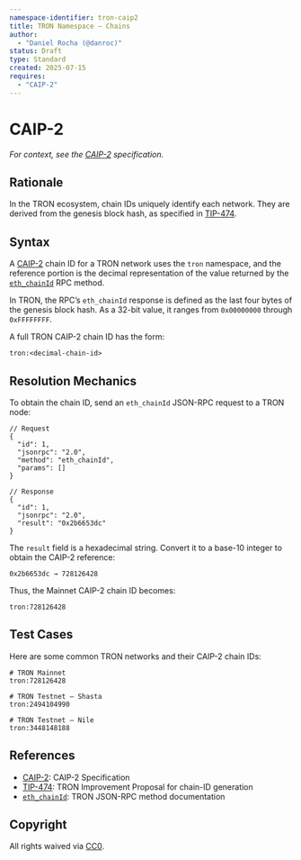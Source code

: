 ```yaml
---
namespace-identifier: tron-caip2
title: TRON Namespace – Chains
author:
  - "Daniel Rocha (@danroc)"
status: Draft
type: Standard
created: 2025-07-15
requires:
  - "CAIP-2"
---
```


# CAIP-2

*For context, see the [CAIP-2][] specification.*

## Rationale

In the TRON ecosystem, chain IDs uniquely identify each network. They are
derived from the genesis block hash, as specified in [TIP-474][].

## Syntax

A [CAIP-2][] chain ID for a TRON network uses the `tron` namespace, and the
reference portion is the decimal representation of the value returned by the
[`eth_chainId`] RPC method.

In TRON, the RPC’s `eth_chainId` response is defined as the last four bytes of
the genesis block hash. As a 32-bit value, it ranges from `0x00000000` through
`0xFFFFFFFF`.

A full TRON CAIP-2 chain ID has the form:

```text
tron:<decimal-chain-id>
```

## Resolution Mechanics

To obtain the chain ID, send an `eth_chainId` JSON-RPC request to a TRON node:

```json5
// Request
{
  "id": 1,
  "jsonrpc": "2.0",
  "method": "eth_chainId",
  "params": []
}

// Response
{
  "id": 1,
  "jsonrpc": "2.0",
  "result": "0x2b6653dc"
}
```

The `result` field is a hexadecimal string. Convert it to a base-10 integer to
obtain the CAIP-2 reference:

```text
0x2b6653dc → 728126428
```

Thus, the Mainnet CAIP-2 chain ID becomes:

```text
tron:728126428
```

## Test Cases

Here are some common TRON networks and their CAIP-2 chain IDs:

```text
# TRON Mainnet
tron:728126428

# TRON Testnet – Shasta
tron:2494104990

# TRON Testnet – Nile
tron:3448148188
```

## References

- [CAIP-2][]: CAIP-2 Specification
- [TIP-474]: TRON Improvement Proposal for chain-ID generation
- [`eth_chainId`]: TRON JSON-RPC method documentation

[CAIP-2]: https://github.com/ChainAgnostic/CAIPs/blob/master/CAIPs/caip-2.md
[TIP-474]: https://github.com/tronprotocol/tips/blob/master/tip-474.md
[`eth_chainId`]: https://developers.tron.network/reference/eth_chainid

## Copyright

All rights waived via [CC0](https://creativecommons.org/publicdomain/zero/1.0/).
